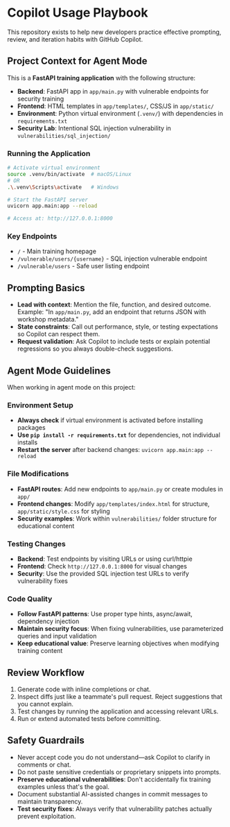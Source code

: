# Copilot Usage Playbook

This repository exists to help new developers practice effective prompting, review, and iteration habits with GitHub Copilot.

## Project Context for Agent Mode

This is a **FastAPI training application** with the following structure:
- **Backend**: FastAPI app in `app/main.py` with vulnerable endpoints for security training
- **Frontend**: HTML templates in `app/templates/`, CSS/JS in `app/static/`
- **Environment**: Python virtual environment (`.venv/`) with dependencies in `requirements.txt`
- **Security Lab**: Intentional SQL injection vulnerability in `vulnerabilities/sql_injection/`

### Running the Application
```bash
# Activate virtual environment
source .venv/bin/activate  # macOS/Linux
# OR
.\.venv\Scripts\activate   # Windows

# Start the FastAPI server
uvicorn app.main:app --reload

# Access at: http://127.0.0.1:8000
```

### Key Endpoints
- `/` - Main training homepage
- `/vulnerable/users/{username}` - SQL injection vulnerable endpoint
- `/vulnerable/users` - Safe user listing endpoint

## Prompting Basics

- **Lead with context**: Mention the file, function, and desired outcome. Example: "In `app/main.py`, add an endpoint that returns JSON with workshop metadata."
- **State constraints**: Call out performance, style, or testing expectations so Copilot can respect them.
- **Request validation**: Ask Copilot to include tests or explain potential regressions so you always double-check suggestions.

## Agent Mode Guidelines

When working in agent mode on this project:

### Environment Setup
- **Always check** if virtual environment is activated before installing packages
- **Use `pip install -r requirements.txt`** for dependencies, not individual installs
- **Restart the server** after backend changes: `uvicorn app.main:app --reload`

### File Modifications
- **FastAPI routes**: Add new endpoints to `app/main.py` or create modules in `app/`
- **Frontend changes**: Modify `app/templates/index.html` for structure, `app/static/style.css` for styling
- **Security examples**: Work within `vulnerabilities/` folder structure for educational content

### Testing Changes
- **Backend**: Test endpoints by visiting URLs or using curl/httpie
- **Frontend**: Check `http://127.0.0.1:8000` for visual changes
- **Security**: Use the provided SQL injection test URLs to verify vulnerability fixes

### Code Quality
- **Follow FastAPI patterns**: Use proper type hints, async/await, dependency injection
- **Maintain security focus**: When fixing vulnerabilities, use parameterized queries and input validation
- **Keep educational value**: Preserve learning objectives when modifying training content

## Review Workflow

1. Generate code with inline completions or chat.
2. Inspect diffs just like a teammate's pull request. Reject suggestions that you cannot explain.
3. Test changes by running the application and accessing relevant URLs.
4. Run or extend automated tests before committing.



## Safety Guardrails

- Never accept code you do not understand—ask Copilot to clarify in comments or chat.
- Do not paste sensitive credentials or proprietary snippets into prompts.
- **Preserve educational vulnerabilities**: Don't accidentally fix training examples unless that's the goal.
- Document substantial AI-assisted changes in commit messages to maintain transparency.
- **Test security fixes**: Always verify that vulnerability patches actually prevent exploitation.
